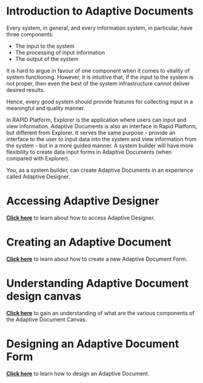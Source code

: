 # Introduction to Adaptive Documents

Every system, in general, and every information system, in particular, have three components:

- The input to the system
- The processing of input information
- The output of the system

It is hard to argue in favour of one component when it comes to vitality of system functioning. However, it is intuitive that, if the input to the system is not proper, then even the best of the system infrastructure cannot deliver desired results.

Hence, every good system should provide features for collecting input in a meaningful and quality manner.

In RAPID Platform, Explorer is the application where users can input and view information. Adaptive Documents is also an interface in Rapid Platform, but different from Explorer. It serves the same purpose - provide an interface to the user to input data into the system and view information from the system - but in a more guided manner. A system builder will have more flexibility to create data input forms in Adaptive Documents (when compared with Explorer).

You, as a system builder, can create Adaptive Documents in an experience called Adaptive Designer.

# Accessing Adaptive Designer

<a href="https://docs.rapidplatform.com/docs/Rapid/Keyper%20Manual/Adaptive%20Designer/How%20to%20access%20Adaptive%20Designer/" target="_blank">**Click here**</a> to learn about how to access Adaptive Designer.

# Creating an Adaptive Document

<a href="https://docs.rapidplatform.com/docs/Rapid/Keyper%20Manual/Adaptive%20Designer/How%20to%20create%20a%20new%20Adaptive%20Document%20Form/" target="_blank">**Click here**</a> to learn about how to create a new Adaptive Document Form.

# Understanding Adaptive Document design canvas

<a href="https://docs.rapidplatform.com/docs/Rapid/Keyper%20Manual/Adaptive%20Designer/Understanding%20Adaptive%20Document%20Canvas/" target="_blank">**Click here**</a> to gain an understanding of what are the various components of the Adaptive Document Canvas.

# Designing an Adaptive Document Form

<a href="https://docs.rapidplatform.com/docs/Rapid/Keyper%20Manual/Adaptive%20Designer/How%20to%20design%20an%20Adaptive%20Document%20form/" target="_blank">**Click here**</a> to learn how to design an Adaptive Document.

